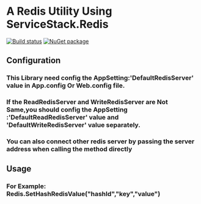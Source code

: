 # A Redis Utility Using ServiceStack.Redis
[![Build status](https://ci.appveyor.com/api/projects/status/7b79ftxith3rqq2h?svg=true)](https://ci.appveyor.com/project/kinshines/servicestack-redis-utility)   [![NuGet package](https://badge.fury.io/nu/RedisUtility.svg)](https://www.nuget.org/packages/RedisUtility/)
## Configuration
### This Library need config the AppSetting:'DefaultRedisServer' value in App.config Or Web.config file.
### If the ReadRedisServer and WriteRedisServer are Not Same,you should config the AppSetting :'DefaultReadRedisServer' value and 'DefaultWriteRedisServer' value separately.
### You can also connect other redis server by passing the server address when calling the method directly
## Usage
### For Example: Redis.SetHashRedisValue("hashId","key","value")
